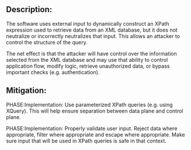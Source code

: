 ## Description:

The software uses external input to dynamically construct an XPath expression used to retrieve data from an XML database, but it does not neutralize or incorrectly neutralizes that input. This allows an attacker to control the structure of the query.

The net effect is that the attacker will have control over the information selected from the XML database and may use that ability to control application flow, modify logic, retrieve unauthorized data, or bypass important checks (e.g. authentication).

## Mitigation:


PHASE:Implementation:
Use parameterized XPath queries (e.g. using XQuery). This will help ensure separation between data plane and control plane.

PHASE:Implementation:
Properly validate user input. Reject data where appropriate, filter where appropriate and escape where appropriate. Make sure input that will be used in XPath queries is safe in that context.

